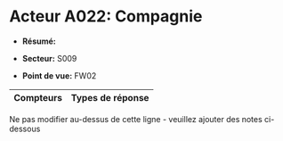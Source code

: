 # Acteur A022: Compagnie

* **Résumé:**

* **Secteur:** S009

* **Point de vue:** FW02


|Compteurs |Types de réponse |
|-------- |-------------- |


Ne pas modifier au-dessus de cette ligne - veuillez ajouter des notes ci-dessous